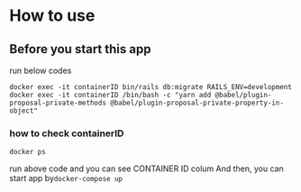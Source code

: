# How to use

##  Before you start this app
run below codes
```
docker exec -it containerID bin/rails db:migrate RAILS_ENV=development
docker exec -it containerID /bin/bash -c "yarn add @babel/plugin-proposal-private-methods @babel/plugin-proposal-private-property-in-object"
```
### how to check containerID
```
docker ps
```
run above code and you can see CONTAINER ID colum
And then, you can start app by`docker-compose up`
